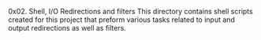 0x02. Shell, I/O Redirections and filters
This directory contains shell scripts created for this project that preform various tasks related to input and output redirections as well as filters.

